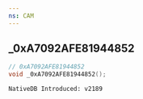```yaml
---
ns: CAM
---
```

## _0xA7092AFE81944852

```c
// 0xA7092AFE81944852
void _0xA7092AFE81944852();
```

```
NativeDB Introduced: v2189
```


